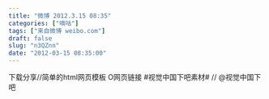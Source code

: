 ```yaml
---
title: "微博 2012.3.15 08:35"
categories: ["嘀咕"]
tags: ["来自微博 weibo.com"]
draft: false
slug: "n3QZnn"
date: "2012-03-15 08:35:00"
---
```


<p>下载分享//简单的html网页模板 O网页链接 #视觉中国下吧素材# // @视觉中国下吧 ​​​​</p>
